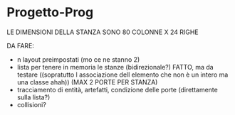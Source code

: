 # Progetto-Prog

LE DIMENSIONI DELLA STANZA SONO 80 COLONNE X 24 RIGHE

DA FARE:
- n layout preimpostati  (mo ce ne stanno 2)
- lista per tenere in memoria le stanze (bidirezionale?) FATTO, 
  ma da testare ((sopratutto l associazione dell elemento che non è un intero ma una classe ahah)) (MAX 2 PORTE PER STANZA)
- tracciamento di entità, artefatti, condizione delle porte (direttamente sulla lista?)
- collisioni?
